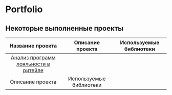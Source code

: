# Portfolio
## Некоторые выполненные проекты

| Название проекта | Описание проекта| Используемые библиотеки |
|:---------------------------:|:---------------------------: |:---------------------------:|
|[Анализ программ лояльности в ритейле]([https://daringfireball.net/projects/markdown/](https://github.com/ValentinaRud/Portfolio/tree/main/Analysis%20of%20loyalty%20programs%20in%20retail)https://github.com/ValentinaRud/Portfolio/tree/main/Analysis%20of%20loyalty%20programs%20in%20retail)
| Описание проекта| Используемые библиотеки |

